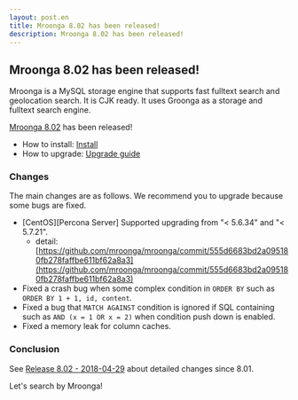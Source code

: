 ```yaml
---
layout: post.en
title: Mroonga 8.02 has been released!
description: Mroonga 8.02 has been released!
---
```


## Mroonga 8.02 has been released!

Mroonga is a MySQL storage engine that supports fast fulltext search
and geolocation search. It is CJK ready. It uses Groonga as a storage
and fulltext search engine.

[Mroonga 8.02](/docs/news.html#release-8-02) has been released!

* How to install: [Install](/docs/install.html)
* How to upgrade: [Upgrade guide](/docs/upgrade.html)

### Changes

The main changes are as follows. We recommend you to upgrade because some bugs are fixed.

* [CentOS][Percona Server] Supported upgrading from "< 5.6.34" and "< 5.7.21".
  * detail: [https://github.com/mroonga/mroonga/commit/555d6683bd2a095180fb278faffbe611bf62a8a3](https://github.com/mroonga/mroonga/commit/555d6683bd2a095180fb278faffbe611bf62a8a3)
* Fixed a crash bug when some complex condition in `ORDER BY` such as `ORDER BY 1 + 1, id, content`.
* Fixed a bug that `MATCH AGAINST` condition is ignored if SQL containing such as
  `AND (x = 1 OR x = 2)` when condition push down is enabled.
* Fixed a memory leak for column caches.

### Conclusion

See [Release 8.02 - 2018-04-29](/docs/news.html#release-8-02) about detailed changes since 8.01.

Let's search by Mroonga!
